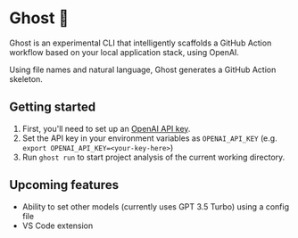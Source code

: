 # Ghost 👻
Ghost is an experimental CLI that intelligently scaffolds a GitHub Action workflow based on your local application stack, using OpenAI.

Using file names and natural language, Ghost generates a GitHub Action skeleton.

## Getting started
1. First, you'll need to set up an [OpenAI API key](https://platform.openai.com/account/api-keys).
2. Set the API key in your environment variables as `OPENAI_API_KEY` (e.g. `export OPENAI_API_KEY=<your-key-here>`)
3. Run `ghost run` to start project analysis of the current working directory.


## Upcoming features
- Ability to set other models (currently uses GPT 3.5 Turbo) using a config file
- VS Code extension
